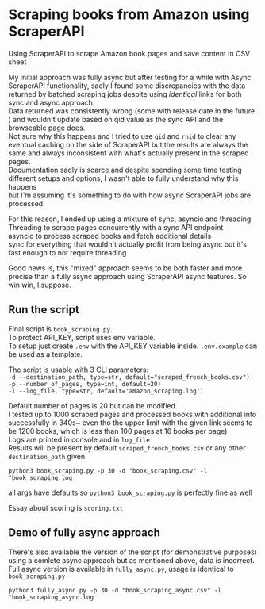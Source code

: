 # Scraping books from Amazon using ScraperAPI
Using ScraperAPI to scrape Amazon book pages and save content in CSV sheet  


My initial approach was fully async but after testing for a while with Async ScraperAPI functionality, sadly I found some discrepancies with the data returned by batched scraping jobs despite using *identical* links for both sync and async approach.  
Data returned was consistently wrong (some with release date in the future ) and wouldn't update based on qid value as the sync API and the browseable page does.  
Not sure why this happens and I tried to use `qid` and `rnid` to clear any eventual caching on the side of ScraperAPI but the results are always the same and always inconsistent with 
what's actually present in the scraped pages.  
Documentation sadly is scarce and despite spending some time testing different setups and options, I wasn't able to fully understand why this happens  
but I'm assuming it's something to do with how async ScraperAPI jobs are processed.

For this reason, I ended up using a mixture of sync, asyncio and threading:
    Threading to scrape pages concurrently with a sync API endpoint  
    asyncio to process scraped books and fetch additional details  
    sync for everything that wouldn't actually profit from being async but it's fast enough to not require threading  

Good news is, this "mixed" approach seems to be both faster and more precise than a fully async approach using ScraperAPI async features. So win win, I suppose.  

## Run the script
Final script is `book_scraping.py`.   
To protect API_KEY, script uses env variable.  
To setup just create `.env` with the API_KEY variable inside. `.env.example` can be used as a template.  

The script is usable with 3 CLI parameters:  
`-d --destination_path, type=str, default="scraped_french_books.csv")`  
`-p --number_of_pages, type=int, default=20)`  
`-l --log_file, type=str, default='amazon_scraping.log')` 

Default number of pages is 20 but can be modified.  
I tested up to 1000 scraped pages and processed books with additional info successfully in 340s~ even tho the upper limit with the given link seems to be 1200 books, which is less than 100 pages at 16 books per page)  
Logs are printed in console and in `log_file`  
Results will be present by default `scraped_french_books.csv` or any other `destination_path` given  

`python3 book_scraping.py -p 30 -d "book_scraping.csv" -l "book_scraping.log`

all args have defaults so `python3 book_scraping.py` is perfectly fine as well

Essay about scoring is `scoring.txt`


## Demo of fully async approach

There's also available the version of the script (for demonstrative purposes) using a comlete async approach but as mentioned above, data is incorrect.  
Full async version is available in `fully_async.py`, usage is identical to `book_scraping.py` 

`python3 fully_async.py -p 30 -d "book_scraping_async.csv" -l "book_scraping_async.log`
